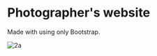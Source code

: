 # Photographer's website

Made with using only Bootstrap.

![2a](https://github.com/KseGreb/Photographer-website/assets/110953599/0293d440-8fe9-498b-9827-b5828392582b)
